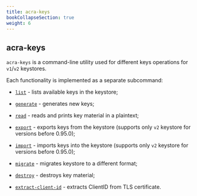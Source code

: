 ```yaml
---
title: acra-keys
bookCollapseSection: true
weight: 6
---
```


## acra-keys

`acra-keys` is a command-line utility used for different keys operations for `v1`/`v2` keystores. 

Each functionality is implemented as a separate subcommand:

* [`list`](/acra/configuring-maintaining/general-configuration/acra-keys/list/) - lists available keys in the keystore;

* [`generate`](/acra/configuring-maintaining/general-configuration/acra-keys/generate/) - generates new keys;

* [`read`](/acra/configuring-maintaining/general-configuration/acra-keys/read/) - reads and prints key material in a plaintext;

* [`export`](/acra/configuring-maintaining/general-configuration/acra-keys/export/) - exports keys from the keystore (supports only `v2` keystore for versions before 0.95.0);

* [`import`](/acra/configuring-maintaining/general-configuration/acra-keys/import/) - imports keys into the keystore (supports only `v2` keystore for versions before 0.95.0);

* [`migrate`](/acra/configuring-maintaining/general-configuration/acra-keys/migrate/) - migrates keystore to a different format;

* [`destroy`](/acra/configuring-maintaining/general-configuration/acra-keys/destroy/) - destroys key material;

* [`extract-client-id`](/acra/configuring-maintaining/general-configuration/acra-keys/extract-client-id/) - extracts ClientID from TLS certificate.
